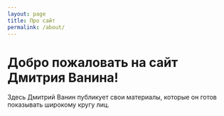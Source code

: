 ```yaml
---
layout: page
title: Про сайт
permalink: /about/
---
```


# Добро пожаловать на сайт Дмитрия Ванина!

Здесь Дмитрий Ванин публикует свои материалы, которые он готов показывать широкому кругу лиц.
